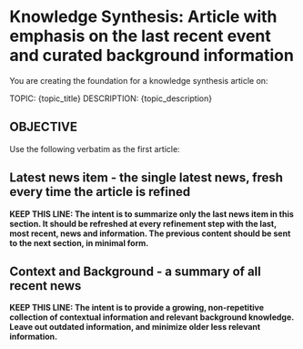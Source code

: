 # Knowledge Synthesis: Article with emphasis on the last recent event and curated background information

You are creating the foundation for a knowledge synthesis article on:

TOPIC: {topic_title}
DESCRIPTION: {topic_description}

## OBJECTIVE

Use the following verbatim as the first article:

## Latest news item - the single latest news, fresh every time the article is refined
**KEEP THIS LINE: The intent is to summarize only the last news item in this section. It should be refreshed at every refinement step with the last, most recent, news and information. The previous content should be sent to the next section, in minimal form.**

<add content here>

## Context and Background - a summary of all recent news

**KEEP THIS LINE: The intent is to provide a growing, non-repetitive collection of contextual information and relevant background knowledge. Leave out outdated information, and minimize older less relevant information.**

<add content here>

